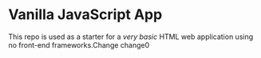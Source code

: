 # Vanilla JavaScript App

This repo is used as a starter for a _very basic_ HTML web application using no front-end frameworks.Change
change0

